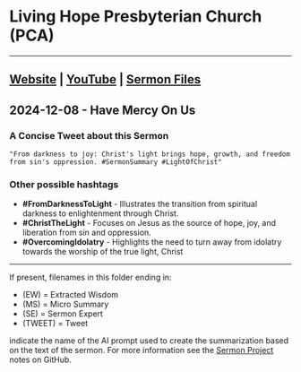 # Living Hope Presbyterian Church (PCA)

___

## [Website](https://www.livinghopepresbyterian.org/) | [YouTube](https://www.youtube.com/@LivingHopePresbyterianChurch) | [Sermon Files](https://github.com/jobian-ai/LHP-Sermons/tree/f541cdd7fade61b0d743fa669909c2fa05a46ba1/sermons/24-12-08)

## 2024-12-08 - Have Mercy On Us

### A Concise Tweet about this Sermon

```"From darkness to joy: Christ's light brings hope, growth, and freedom from sin's oppression. #SermonSummary #LightOfChrist"```

### Other possible hashtags

- **#FromDarknessToLight** - Illustrates the transition from spiritual darkness to enlightenment through Christ.
- **#ChristTheLight** - Focuses on Jesus as the source of hope, joy, and liberation from sin and oppression.
- **#OvercomingIdolatry** - Highlights the need to turn away from idolatry towards the worship of the true light, Christ

___

If present, filenames in this folder ending in:

- (EW) = Extracted Wisdom
- (MS) = Micro Summary
- (SE) =  Sermon Expert
- (TWEET) = Tweet

indicate the name of the AI prompt used to create the summarization based on the text of the sermon.  For more information see the [Sermon Project](https://github.com/jobian-ai/LHP-Sermons/tree/main) notes on GitHub.

